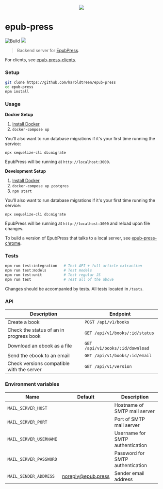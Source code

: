 <p align="center"><img src="https://cloud.githubusercontent.com/assets/1745854/14191006/397082b2-f75b-11e5-9f5b-6016d069556b.png"/>
</p>

# epub-press

![Build](https://github.com/haroldtreen/epub-press/workflows/Build/badge.svg?branch=master)
<a href="https://codeclimate.com/github/haroldtreen/epub-press/maintainability"><img src="https://api.codeclimate.com/v1/badges/444d1c975273b32ee0f1/maintainability" /></a>

> Backend server for [EpubPress](https://epub.press).

For clients, see [epub-press-clients](https://github.com/haroldtreen/epub-press-clients).

### Setup

```bash
git clone https://github.com/haroldtreen/epub-press
cd epub-press
npm install
```

### Usage

**Docker Setup**

1.  [Install Docker](https://docs.docker.com/engine/installation/)
1.  `docker-compose up`

You'll also want to run database migrations if it's your first time running the service:

`npx sequelize-cli db:migrate`

EpubPress will be running at `http://localhost:3000`.

**Development Setup**

1.  [Install Docker](https://docs.docker.com/engine/installation/)
1.  `docker-compose up postgres`
1.  `npm start`

You'll also want to run database migrations if it's your first time running the service:

`npx sequelize-cli db:migrate`

EpubPress will be running at `http://localhost:3000` and reload upon file changes.

To build a version of EpubPress that talks to a local server, see
[epub-press-chrome](https://github.com/haroldtreen/epub-press-clients/tree/master/packages/epub-press-chrome#usage-with-local-server).

### Tests

```bash
npm run test:integration   # Test API + full article extraction
npm run test:models        # Test models
npm run test:unit          # Test regular JS
npm run test               # Test all of the above
```

Changes should be accompanied by tests. All tests located in `/tests`.

### API

| Description                               | Endpoint                         |
| ----------------------------------------- | -------------------------------- |
| Create a book                             | `POST /api/v1/books`             |
| Check the status of an in progress book   | `GET /api/v1/books/:id/status`   |
| Download an ebook as a file               | `GET /api/v1/books/:id/download` |
| Send the ebook to an email                | `GET /api/v1/books/:id/email`    |
| Check versions compatible with the server | `GET /api/v1/version`            |

### Environment variables

 | Name                   | Default            | Description                       |
 |------------------------|--------------------|-----------------------------------|
 | `MAIL_SERVER_HOST`     |                    | Hostname of SMTP mail server      |
 | `MAIL_SERVER_PORT`     |                    | Port of SMTP mail server          |
 | `MAIL_SERVER_USERNAME` |                    | Username for SMTP authentication  |
 | `MAIL_SERVER_PASSWORD` |                    | Password for SMTP authentication  |
 | `MAIL_SENDER_ADDRESS`  | noreply@epub.press | Sender email address              |
